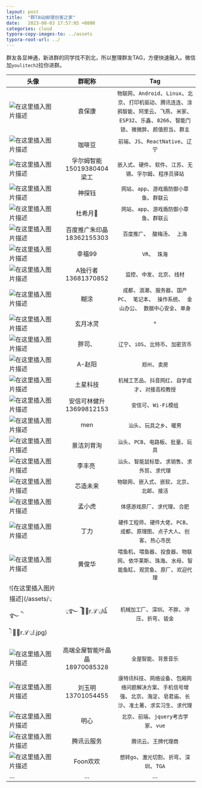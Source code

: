 ```yaml
---
layout: post
title:  "群TAG@邮理创客之家"
date:   2023-08-03 17:57:05 +0800
categories: cloud
typora-copy-images-to: ../assets
typora-root-url: ../
---
```


群友各显神通，新进群的同学找不到北，所以整理群友TAG，方便快速融入。微信加`youlitech2`拉你进群。

| <center>头像</center> | 群昵称 | Tag|
| ------------- |:-------------:|:-------------:|
|![在这里插入图片描述](/assets/kangear.jpg)| 袁保康    |`物联网`、`Android`、`Linux`、`北京`、`打印机驱动`、`腾讯连连`、`涂鸦智能`、`阿里云`、`飞燕`、`米家`、`ESP32`、`乐鑫`、`8266`、`智能门锁`、`微微胖`、`颜值担当`、`群主`|
|![在这里插入图片描述](/assets/咖啡豆.jpg)| 咖啡豆    |`前端`、`JS`、`ReactNative`、`辽宁`|
|![在这里插入图片描述](/assets/孚尔姆智能15019380404梁工.jpg)| 孚尔姆智能15019380404梁工    |`嵌入式`、`硬件`、`软件`、`江苏`、`无锡`、`孚尔姆`、`程序员驿站`|
|![在这里插入图片描述](/assets/神探钰.jpg)| 神探钰    |`网站`、`app`、`游戏盾防御小章鱼`、`群联云`|
|![在这里插入图片描述](/assets/kangear.jpg)| 杜希月💫    |`网站`、`app`、`游戏盾防御小章鱼`、`群联云`|
|![在这里插入图片描述](/assets/百度推广朱印晶18362155303.jpg)| 百度推广朱印晶18362155303   |`百度推广`、` 酸梅汤`、` 上海`|
|![在这里插入图片描述](/assets/幸福99.jpg)| 幸福99    |`VR`、` 珠海`|
|![在这里插入图片描述](/assets/A独行者13681370852.jpg)| A独行者13681370852    |`监控`、`中发`、`北京`、`线材`|
|![在这里插入图片描述](/assets/糊涂.jpg)| 糊涂    |`成都`、`浪潮`、`服务器`、`国产PC`、` 笔记本`、` 操作系统`、` 金山办公`、` 数据中心安全`、`单身`|
|![在这里插入图片描述](/assets/玄月冰灵.jpg)| 玄月冰灵   |`*`|
|![在这里插入图片描述](/assets/胖司、.jpg)| 胖司、   |`辽宁`、`iOS`、`比特币`、`加密货币`|
|![在这里插入图片描述](/assets/A-赵阳.jpg)| A-赵阳   |`郑州`、`卖房`|
|![在这里插入图片描述](/assets/土星科技.jpg)| 土星科技    |`机械工艺品`、`抖音网红`、`自学成才`、`对接高校教授`|
|![在这里插入图片描述](/assets/安信可林健升13699812153.jpg)| 安信可林健升13699812153  |`安信可`、`Wi-Fi模组`|
|![在这里插入图片描述](/assets/men.jpg)| men |`汕头`、`玩具之乡`、`暖男`|
|![在这里插入图片描述](/assets/景洁刘育洵.jpg)| 景洁刘育洵  |`汕头`、`PCB`、`电路板`、`批量`、`玩具`|
|![在这里插入图片描述](/assets/李丰亮.jpg)| 李丰亮   |`汕头`、`智能鼠标垫`、`求销售`、`求外贸`、`求代理`|
|![在这里插入图片描述](/assets/芯造未来.jpg)| 芯造未来  |`物联网`、`嵌入式`、`嵌软`、`北京`、`北邮`、`接活`|
|![在这里插入图片描述](/assets/孟小虎.jpg)| 孟小虎  |`体感游戏原厂`、`求代理`、`合肥`|
|![在这里插入图片描述](/assets/丁力.jpg)| 丁力  |`硬件工程师`、`硬件大佬`、`PCB`、`成都`、`原理图`、`点子大人`、`创客`、`热心市民`|
|![在这里插入图片描述](/assets/黄俊华.jpg)| 黄俊华 |`喂鱼机`、`喂鱼器`、`投食器`、`物联网`、`依华莱斯`、`珠海`、`水母`、`智能鱼缸`、`观赏鱼`、`原厂`、`欢迎代理`|
|![在这里插入图片描述](/assets/྄࿐ ེ ེℳ྄r.ℒ྄ⅈ.jpg)| ྄࿐ ེ ེℳ྄r.ℒ྄ⅈꪌ   |`机械加工厂`、`深圳`、`不胖`、`冲压`、`折弯`、`钣金`|
|![在这里插入图片描述](/assets/高端全屋智能叶晶晶18970085328.jpg)| 高端全屋智能叶晶晶18970085328  |`全屋智能`、`背景音乐`|
|![在这里插入图片描述](/assets/刘玉明13701054455.jpg)| 刘玉明13701054455  |`康特讯科技`、`网络设备`、`包厢网络问题解决方案`、`手机信号增强`、`北京`、`海淀`、`皂君庙`、`长沙`、`准土著`、`求实习生`、`求代理`|
|![在这里插入图片描述](/assets/明心.jpg)| 明心  |`北京`、`前端`、`jquery考古学家`、`vue`|
|![在这里插入图片描述](/assets/腾讯云服务.jpg)| 腾讯云服务  |`腾讯云`、`王牌代理商`|
|![在这里插入图片描述](/assets/Foon欢欢.jpg)| Foon欢欢    |`想转go`、`激光切割`、`折弯`、`深圳`、`TGA`|
| … |…  |…|

